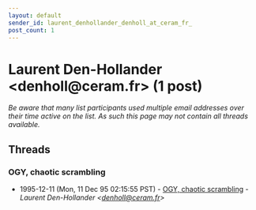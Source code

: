 ```yaml
---
layout: default
sender_id: laurent_denhollander_denholl_at_ceram_fr_
post_count: 1
---
```


# Laurent Den-Hollander <denholl<span>@</span>ceram.fr> (1 post)

_Be aware that many list participants used multiple email addresses over their time active on the list. As such this page may not contain all threads available._

## Threads

### OGY, chaotic scrambling
+ 1995-12-11 (Mon, 11 Dec 95 02:15:55 PST) - [OGY, chaotic scrambling](/archive/1995/12/3d0b407f6030bed4b022c6c682353e08a457ba3342086492a67046e099c00188) - _Laurent Den-Hollander \<denholl@ceram.fr\>_

